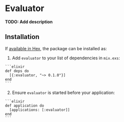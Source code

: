 # Evaluator

**TODO: Add description**

## Installation

If [available in Hex](https://hex.pm/docs/publish), the package can be installed as:

  1. Add `evaluator` to your list of dependencies in `mix.exs`:

    ```elixir
    def deps do
      [{:evaluator, "~> 0.1.0"}]
    end
    ```

  2. Ensure `evaluator` is started before your application:

    ```elixir
    def application do
      [applications: [:evaluator]]
    end
    ```

